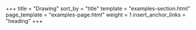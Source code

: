 +++
title = "Drawing"
sort_by = "title"
template = "examples-section.html"
page_template = "examples-page.html"
weight = 1
insert_anchor_links = "heading"
+++